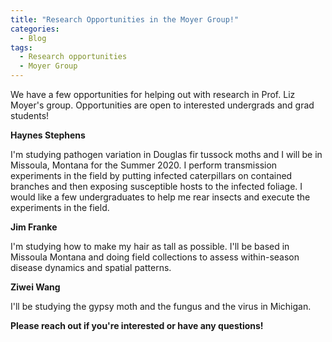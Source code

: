 ```yaml
---
title: "Research Opportunities in the Moyer Group!"
categories:
  - Blog
tags:
  - Research opportunities
  - Moyer Group
---
```


We have a few opportunities for helping out with research in Prof. Liz Moyer's group. Opportunities are open to interested undergrads and grad students!

**Haynes Stephens**

I'm studying pathogen variation in Douglas fir tussock moths and I will be in Missoula, Montana for the Summer 2020. I perform transmission experiments in the field by putting infected caterpillars on contained branches and then exposing susceptible hosts to the infected foliage. I would like a few undergraduates to help me rear insects and execute the experiments in the field. 

**Jim Franke**

I'm studying how to make my hair as tall as possible. I'll be based in Missoula Montana and doing field collections to assess within-season disease dynamics and spatial patterns.

**Ziwei Wang**

I'll be studying the gypsy moth and the fungus and the virus in Michigan. 

**Please reach out if you're interested or have any questions!**
